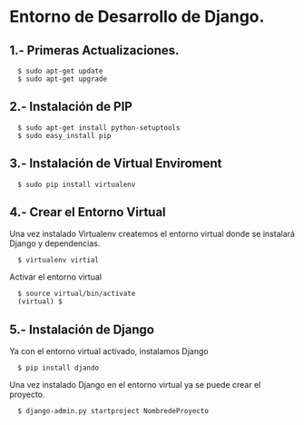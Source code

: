 # Entorno de Desarrollo de Django.

## 1.- Primeras Actualizaciones.
```
  $ sudo apt-get update
  $ sudo apt-get upgrade
```

## 2.- Instalación de PIP
```
  $ sudo apt-get install python-setuptools
  $ sudo easy_install pip
```

## 3.- Instalación de Virtual Enviroment
```
  $ sudo pip install virtualenv
```

## 4.- Crear el Entorno Virtual
Una vez instalado Virtualenv createmos el entorno virtual donde se instalará Django y dependencias.
```
  $ virtualenv virtial
```
Activar el entorno virtual
```
  $ source virtual/bin/activate
  (virtual) $
```
## 5.- Instalación de Django
Ya con el entorno virtual activado, instalamos Django
```
  $ pip install djando
```
Una vez instalado Django en el entorno virtual ya se puede crear el proyecto.
```
  $ django-admin.py startproject NombredeProyecto
```
